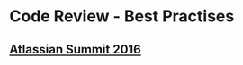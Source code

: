 # Code Review - Best Practises

## [Atlassian Summit 2016](https://www.youtube.com/watch?v=fatTnX8_ZRk&t=5s)

<!--stackedit_data:
eyJoaXN0b3J5IjpbMTQwMjA3MTc1Nl19
-->